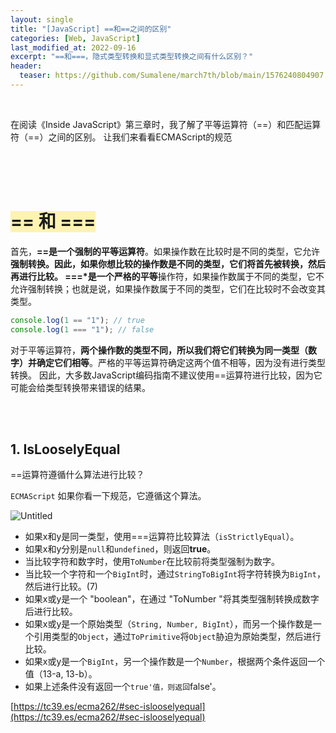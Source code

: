 ```yaml
---
layout: single
title: "[JavaScript] ==和==之间的区别"
categories: [Web, JavaScript]
last_modified_at: 2022-09-16
excerpt: "==和===，隐式类型转换和显式类型转换之间有什么区别？"
header:
  teaser: https://github.com/Sumalene/march7th/blob/main/1576240804907.png
---
```


<br>

在阅读《Inside JavaScript》第三章时，我了解了平等运算符（==）和匹配运算符（==）之间的区别。
让我们来看看ECMAScript的规范

<br><br><br>

# <span style="background-color:#FFF3B1">== 和 ===</span>

首先，**==**是一个**强制的平等运算符**。如果操作数在比较时是不同的类型，它允许**强制转换。因此，如果你想比较的操作数是不同的类型，它们将首先被转换，然后再进行比较。
**===*是一个**严格的平等**操作符，如果操作数属于不同的类型，它不允许强制转换；也就是说，如果操作数属于不同的类型，它们在比较时不会改变其类型。

```jsx
console.log(1 == "1"); // true
console.log(1 === "1"); // false
```

对于平等运算符，**两个操作数的类型不同，所以我们将它们转换为同一类型（数字）并确定它们相等**。严格的平等运算符确定这两个值不相等，因为没有进行类型转换。
因此，大多数JavaScript编码指南不建议使用==运算符进行比较，因为它可能会给类型转换带来错误的结果。

<br><br>

## 1. IsLooselyEqual

==运算符遵循什么算法进行比较？

`ECMAScript` 如果你看一下规范，它遵循这个算法。

![Untitled](https://user-images.githubusercontent.com/72294509/190646744-8b5b8708-f01e-4514-aaf4-3202fb313200.png)

- 如果x和y是同一类型，使用===运算符比较算法（`isStrictlyEqual`）。
- 如果x和y分别是`null`和`undefined`，则返回**true**。
- 当比较字符和数字时，使用`ToNumber`在比较前将类型强制为数字。
- 当比较一个字符和一个`BigInt`时，通过`StringToBigInt`将字符转换为`BigInt`，然后进行比较。(7)
- 如果x或y是一个 "boolean"，在通过 "ToNumber "将其类型强制转换成数字后进行比较。
- 如果x或y是一个原始类型（`String, Number, BigInt`），而另一个操作数是一个引用类型的`Object`，通过`ToPrimitive`将`Object`胁迫为原始类型，然后进行比较。
- 如果x或y是一个`BigInt`，另一个操作数是一个`Number`，根据两个条件返回一个值（13-a, 13-b）。
- 如果上述条件没有返回一个`true'值，则返回`false'。

[https://tc39.es/ecma262/#sec-islooselyequal](https://tc39.es/ecma262/#sec-islooselyequal)

<br><br>
